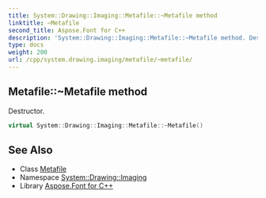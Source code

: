 ```yaml
---
title: System::Drawing::Imaging::Metafile::~Metafile method
linktitle: ~Metafile
second_title: Aspose.Font for C++
description: 'System::Drawing::Imaging::Metafile::~Metafile method. Destructor in C++.'
type: docs
weight: 200
url: /cpp/system.drawing.imaging/metafile/~metafile/
---
```

## Metafile::~Metafile method


Destructor.

```cpp
virtual System::Drawing::Imaging::Metafile::~Metafile()
```

## See Also

* Class [Metafile](../)
* Namespace [System::Drawing::Imaging](../../)
* Library [Aspose.Font for C++](../../../)
